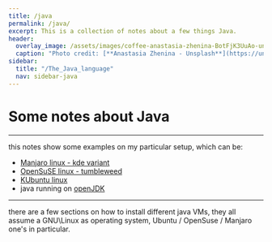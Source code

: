```yaml
---
title: /java
permalink: /java/
excerpt: This is a collection of notes about a few things Java.
header:
  overlay_image: /assets/images/coffee-anastasia-zhenina-BotFjK3UuAo-unsplash.jpg
  caption: "Photo credit: [**Anastasia Zhenina - Unsplash**](https://unsplash.com/@disguise_truth)"
sidebar:
  title: "/The_Java_language"
  nav: sidebar-java
---
```

<h1>Some notes about Java</h1>

<hr>

this notes show some examples on my particular setup, which can be:
* [Manjaro linux - kde variant](https://manjaro.org/)
* [OpenSuSE linux - tumbleweed](https://www.opensuse.org/)
* [KUbuntu linux](https://kubuntu.org/)
* java running on [openJDK](https://openjdk.java.net/)

---

there are a few sections on how to install different java VMs, they all assume a GNU\Linux as operating system, Ubuntu / OpenSuse / Manjaro one's in particular.
